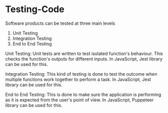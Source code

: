 # Testing-Code

Software products can be tested at three main levels

1. Unit Testing
2. Integration Testing
3. End to End Testing

Unit Testing: Unit tests are written to test isolated function's behaviour. This checks the function's
outputs for different inputs. In JavaScript, Jest library can be used for this. 

Integration Testing: This kind of testing is done to test the outcome when multiple functions work
together to perform a task. In JavaScript, Jest library can be used for this.

End to End Testing: This is done to make sure the application is performing as it
is expected from the user's point of view. In JavaScript, Puppeteer library can be used for this. 
